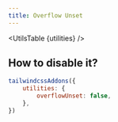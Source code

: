 ```yaml
---
title: Overflow Unset
---
```


<script>
	import UtilsTable from '$lib/UtilsTable.svelte'
	import {getUtilities} from '$utils/tailwind.js'
	import overflowUnset from 'tailwindcss-addons/src/utilities/overflowUnset.cjs'
	const utilities = getUtilities(overflowUnset.handler);
</script>

<UtilsTable {utilities} />

## How to disable it?

```js
tailwindcssAddons({
    utilities: {
        overflowUnset: false,
    },
})
```
